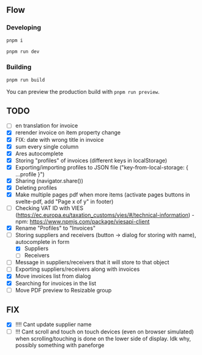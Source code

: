 ## Flow

### Developing

```bash
pnpm i
```

```bash
pnpm run dev
```

### Building

```bash
pnpm run build
```

You can preview the production build with `pnpm run preview`.

## TODO

- [ ] en translation for invoice
- [x] rerender invoice on item property change
- [x] FIX: date with wrong title in invoice
- [x] sum every single column
- [x] Ares autocomplete
- [x] Storing "profiles" of invoices (different keys in localStorage)
- [x] Exporting/importing profiles to JSON file ("key-from-local-storage: { ...profile }")
- [x] Sharing (navigator.share())
- [x] Deleting profiles
- [x] Make multiple pages pdf when more items (activate pages buttons in svelte-pdf, add "Page x of y" in footer)
- [ ] Checking VAT ID with VIES (https://ec.europa.eu/taxation_customs/vies/#/technical-information) - npm: https://www.npmjs.com/package/viesapi-client
- [x] Rename "Profiles" to "Invoices"
- [ ] Storing suppliers and receivers (button -> dialog for storing with name), autocomplete in form
    - [x] Suppliers
    - [ ] Receivers
- [ ] Message in suppliers/receivers that it will store to that object
- [ ] Exporting suppliers/receivers along with invoices
- [x] Move invoices list from dialog
- [x] Searching for invoices in the list
- [ ] Move PDF preview to Resizable group

## FIX

- [x] !!!! Cant update supplier name
- [ ] !!! Cant scroll and touch on touch devices (even on browser simulated) when scrolling/touching is done on the lower side of display. Idk why, possibly something with paneforge
